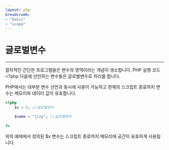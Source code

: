 ```yaml
---
layout: php
breadcrumb:
- "basic"
- "scope"
---
```


# 글로벌변수
---

절차적인 간단한 프로그램들은 변수의 영역이라는 개념이 생소합니다. PHP 실행 코드 <?php 다음에 선언하는 변수들은 글로벌변수로 처리를 합니다.  

PHP에서는 대부분 변수 선언과 동시에 사용이 가능하고 현재의 스크립트 종료까지 변수는 메모리와 데이터 값이 유효합니다.  

```php
<?php
	$x = 5; //글로벌변수 

	$name = "jiny";	//글로벌변수 
	
?> 
```

위의 예제에서 정의된 $x 변수는 스크립트 종료까지 메모리에 공간이 유효하게 사용됩니다.  

<br>

